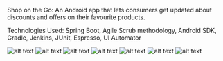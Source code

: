 Shop on the Go: An Android app that lets consumers get updated about discounts and offers on their favourite products.

Technologies Used: Spring Boot, Agile Scrub methodology, Android SDK, Gradle, Jenkins, JUnit, Espresso, UI Automator

![alt text](https://github.com/R3713X/Shop-On-The-Go/blob/2cdc48f730979b7c43ea037255ccdab0d7fae31c/Demo%20Photos/login.PNG)
![alt text](https://github.com/R3713X/Shop-On-The-Go/blob/2cdc48f730979b7c43ea037255ccdab0d7fae31c/Demo%20Photos/map%20screen.PNG)
![alt text](https://github.com/R3713X/Shop-On-The-Go/blob/2cdc48f730979b7c43ea037255ccdab0d7fae31c/Demo%20Photos/profile%20and%20selections%20side%20drawwer.PNG)
![alt text](https://github.com/R3713X/Shop-On-The-Go/blob/2cdc48f730979b7c43ea037255ccdab0d7fae31c/Demo%20Photos/choose%20the%20type%20of%20products%20you%20want%20to%20find%20screen.PNG)
![alt text](https://github.com/R3713X/Shop-On-The-Go/blob/2cdc48f730979b7c43ea037255ccdab0d7fae31c/Demo%20Photos/adding%20shop%20address%20screen.PNG)
![alt text](https://github.com/R3713X/Shop-On-The-Go/blob/2cdc48f730979b7c43ea037255ccdab0d7fae31c/Demo%20Photos/adding%20shop%20screen.PNG)
![alt text](https://github.com/R3713X/Shop-On-The-Go/blob/2cdc48f730979b7c43ea037255ccdab0d7fae31c/Demo%20Photos/register%20screen.PNG)

